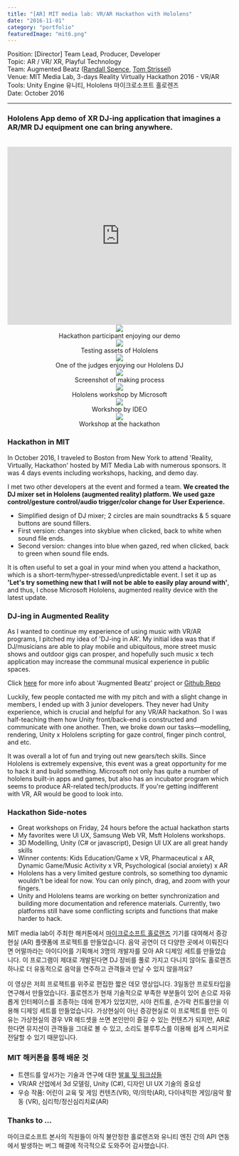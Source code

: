 ```yaml
---
title: "[AR] MIT media lab: VR/AR Hackathon with Hololens"
date: "2016-11-01"
category: "portfolio"
featuredImage: "mit6.png"
---
```

<div class="intro">
Position: [Director] Team Lead, Producer, Developer<br />
Topic: AR / VR/ XR, Playful Technology <br />
Team: Augmented Beatz (<a target="_blank" rel="noreferrer" href="https://www.linkedin.com/in/randspence/">Randall Spence</a>, <a target="_blank" rel="noreferrer" href="https://www.linkedin.com/in/tomstrissel/">Tom Strissel</a>)<br />
Venue: MIT Media Lab, 3-days Reality Virtually Hackathon 2016 - VR/AR <br />
Tools: Unity Engine 유니티, Hololens 마이크로소프트 홀로렌즈<br />
Date: October 2016
</div>
<hr />

<h3>Hololens App demo of XR DJ-ing application that imagines a AR/MR DJ equipment one can bring anywhere.</h3>
<br />

<iframe width="100%" height="400" src="https://www.youtube.com/embed/x7IioDo0Luo" frameborder="0" allow="accelerometer; autoplay; clipboard-write; encrypted-media; gyroscope; picture-in-picture" allowfullscreen></iframe>

<figure style="display: block; margin: 0 auto; text-align: center">
<img src="mit4.png">
<figcaption>Hackathon participant enjoying our demo</figcaption>
</figure>

<figure style="display: block; margin: 0 auto; text-align: center">
<img src="mit5.png" >
<figcaption>Testing assets of Hololens</figcaption>
</figure>

<figure style="display: block; margin: 0 auto; text-align: center">
<img src="mit6.png" >
<figcaption>One of the judges enjoying our Hololens DJ</figcaption>
</figure>

<figure style="display: block; margin: 0 auto; text-align: center">
<img src="mit7.jpg">
<figcaption>Screenshot of making process</figcaption>
</figure>

<figure style="display: block; margin: 0 auto; text-align: center">
<img src="mit8.jpg">
<figcaption>Hololens workshop by Microsoft</figcaption>
</figure>

<figure style="display: block; margin: 0 auto; text-align: center">
<img src="mit9.jpg">
<figcaption>Workshop by IDEO</figcaption>
</figure>

<figure style="display: block; margin: 0 auto; text-align: center">
<img src="mit10.jpg">
<figcaption>Workshop at the hackathon</figcaption>
</figure>


### Hackathon in MIT

In October 2016, I traveled to Boston from New York to attend 'Reality, Virtually, Hackathon' hosted by MIT Media Lab with numerous sponsors. It was 4 days events including workshops, hacking, and demo day.

I met two other developers at the event and formed a team. **We created the DJ mixer set in Hololens (augmented reality) platform. We used gaze control/gesture control/audio trigger/color change for User Experience.**

- Simplified design of DJ mixer; 2 circles are main soundtracks & 5 square buttons are sound fillers.
- First version: changes into skyblue when clicked, back to white when sound file ends.
- Second version: changes into blue when gazed, red when clicked, back to green when sound file ends.

It is often useful to set a goal in your mind when you attend a hackathon, which is a short-term/hyper-stressed/unpredictable event. I set it up as **'Let's try something new that I will not be able to easily play around with'**, and thus, I chose Microsoft Hololens, augmented reality device with the latest update.

### DJ-ing in Augmented Reality

As I wanted to continue my experience of using music with VR/AR programs, I pitched my idea of 'DJ-ing in AR'. My initial idea was that if DJ/musicians are able to play mobile and ubiquitous, more street music shows and outdoor gigs can prosper, and hopefully such music x tech application may increase the communal musical experience in public spaces.

Click [here](https://devpost.com/software/augmented-beatz-7fiare) for more info about 'Augmented Beatz' project or [Github Repo](https://github.com/arc4randall/augmentedbeatz)

Luckily, few people contacted me with my pitch and with a slight change in members, I ended up with 3 junior developers. They never had Unity experience, which is crucial and helpful for any VR/AR hackathon. So I was half-teaching them how Unity front/back-end is constructed and communicate with one another. Then, we broke down our tasks—modelling, rendering, Unity x Hololens scripting for gaze control, finger pinch control, and etc.

It was overall a lot of fun and trying out new gears/tech skills. Since Hololens is extremely expensive, this event was a great opportunity for me to hack it and build something. Microsoft not only has quite a number of hololens built-in apps and games, but also has an incubator program which seems to produce AR-related tech/products. If you're getting indifferent with VR, AR would be good to look into.

### Hackathon Side-notes

- Great workshops on Friday, 24 hours before the actual hackathon starts
- My favorites were UI UX, Samsung Web VR, Msft Hololens workshops.
- 3D Modelling, Unity (C# or javascript), Design UI UX are all great handy skills
- Winner contents: Kids Education/Game x VR, Pharmaceutical x AR, Dynamic Game/Music Activity x VR, Psychological (social anxiety) x AR
- Hololens has a very limited gesture controls, so something too dynamic wouldn't be ideal for now. You can only pinch, drag, and zoom with your fingers.
- Unity and Hololens teams are working on better synchronization and building more documentation and reference materials. Currently, two platforms still have some conflicting scripts and functions that make harder to hack.

MIT media lab이 주최한 해커톤에서 [마이크로소프트 홀로렌즈](https://www.microsoft.com/microsoft-hololens/en-us) 기기를 대여해서 증강현실 (AR) 플랫폼에 프로젝트를 만들었습니다. 음악 공연이 더 다양한 곳에서 이뤄진다면 어떨까라는 아이디어를 기획해서 3명의 개발자를 모아 AR 디제잉 세트를 만들었습니다. 이 프로그램이 제대로 개발된다면 DJ 장비를 풀로 가지고 다니지 않아도 홀로렌즈 하나로 더 유동적으로 음악을 연주하고 관객들과 만날 수 있지 않을까요?

이 영상은 저희 프로젝트를 위주로 편집한 짧은 데모 영상입니다. 3일동안 프로토타입을 연구해서 만들었습니다. 홀로렌즈가 현재 기술적으로 부족한 부분들이 있어 손으로 자유롭게 인터페이스를 조종하는 데에 한계가 있었지만, 시야 컨트롤, 손가락 컨트롤만을 이용해 디제잉 세트를 만들었습니다. 가상현실이 아닌 증강현실로 이 프로젝트를 만든 이유는 가상현실의 경우 VR 헤드셋을 쓰면 본인만이 즐길 수 있는 컨텐츠가 되지만, AR로 한다면 뮤지션이 관객들을 그대로 볼 수 있고, 소리도 블루투스를 이용해 쉽게 스피커로 전달할 수 있기 때문입니다.

### MIT 해커톤을 통해 배운 것
- 트렌드를 앞서가는 기술과 연구에 대한 [발표 및 워크샵들](http://www.realityvirtuallyhack.com/workshops/)
-  VR/AR 산업에서 3d 모델링, Unity (C#), 디자인 UI UX 기술의 중요성
- 우승 작품: 어린이 교육 및 게임 컨텐츠(VR), 약/의학(AR), 다이내믹한 게임/음악 활동 (VR), 심리학/정신심리치료(AR)

### Thanks to ...

마이크로소프트 본사의 직원들이 아직 불안정한 홀로렌즈와 유니티 엔진 간의 API 연동에서 발생하는 버그 해결에 적극적으로 도와주어 감사했습니다.